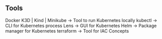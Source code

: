 ## Tools

Docker
K3D | Kind | Minikube -> Tool to run Kubernetes locally
kubectl -> CLI for Kubernetes process
Lens -> GUI for Kubernetes
Helm -> Package manager for Kubernetes
terraform -> Tool for IAC Concepts
